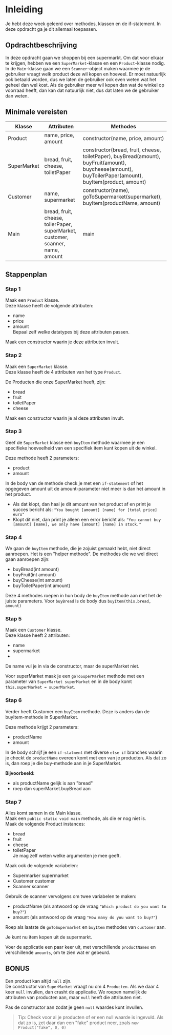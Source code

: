 
# Inleiding

Je hebt deze week geleerd over methodes, klassen en de if-statement. In deze opdracht ga je dit allemaal toepassen.


## Opdrachtbeschrijving

In deze opdracht gaan we shoppen bij een supermarkt.
Om dat voor elkaar te krijgen, hebben we een `SuperMarket`-klasse en een `Product`-klasse nodig.
In de `Main`-klasse gaan we een `Scanner`-object maken waarmee je de gebruiker vraagt welk product deze wil kopen en hoeveel.
Er moet natuurlijk ook betaald worden, dus we laten de gebruiker ook even weten wat het geheel dan wel kost.
Als de gebruiker meer wil kopen dan wat de winkel op voorraad heeft, dan kan dat natuurlijk niet, dus dat laten we de gebruiker dan weten.

## Minimale vereisten

| Klasse      | Attributen                                                                      | Methodes  |
|-------------|---------------------------------------------------------------------------------|-------------------------------------------------------------------------------------------------------------------------------------------------------|
| Product     | name, price, amount                                                             | constructor(name, price, amount)  |
| SuperMarket | bread, fruit, cheese, toiletPaper                                               | constructor(bread, fruit, cheese, toiletPaper), buyBread(amount), buyFruit(amount), buycheese(amount), buyToilerPaper(amount), buyItem(product, amount) |
| Customer    | name, supermarket                                                               | constructor(name), goToSupermarket(supermarket), buyItem(productName, amount)   |
|Main| bread, fruit, cheese, toilerPaper, superMarket, customer, scanner, name, amount | main|



## Stappenplan

### Stap 1
Maak een `Product` klasse.  
Deze klasse heeft de volgende attributen: 
- name
- price
- amount  
Bepaal zelf welke datatypes bij deze attributen passen.

Maak een constructor waarin je deze attributen invult.

### Stap 2
Maak een `SuperMarket` klasse.  
Deze klasse heeft de 4 attributen van het type `Product`.  

De Producten die onze SuperMarket heeft, zijn:
- bread
- fruit
- toiletPaper
- cheese

Maak een constructor waarin je al deze attributen invult.

### Stap 3
Geef de `SuperMarket` klasse een `buyItem` methode waarmee je een specifieke hoeveelheid van een specifiek item kunt kopen uit de winkel.  

Deze methode heeft 2 parameters: 
- product
- amount  

In de body van de methode check je met een `if-statement` of het opgegeven amount uit de amount-parameter niet meer is dan het amount in het product. 
- Als dat klopt, dan haal je dit amount van het product af en print je succes bericht als: `"You bought [amount] [name] for [total price] euro"`
- Klopt dit niet, dan print je alleen een error bericht als: `"You cannot buy [amount] [name], we only have [amount] [name] in stock."`

### Stap 4
We gaan de `buyItem` methode, die je zojuist gemaakt hebt, niet direct aanroepen. Het is een "helper methode". De methodes die we wel direct gaan aanroepen zijn: 
- buyBread(int amount)
- buyFruit(int amount)
- buyCheese(int amount)
- buyToiletPaper(int amount)

Deze 4 methodes roepen in hun body de `buyItem` methode aan met het de juiste parameters. Voor `buyBread` is de body dus `buyItem(this.bread, amount)`

### Stap 5
Maak een `Customer` klasse.  
Deze klasse heeft 2 attributen: 
- name
- supermarket  
- 
De name vul je in via de constructor, maar de superMarket niet. 

Voor superMarket maak je een `goToSuperMarket` methode met een parameter van `SuperMarket superMarket` en in de body komt `this.superMarket = superMarket`. 

### Stap 6
Verder heeft Customer een `buyItem` methode. Deze is anders dan de buyItem-methode in SuperMarket. 

Deze methode krijgt 2 parameters: 
- productName
- amount

In de body schrijf je een `if-statment` met diverse `else if` branches waarin je checkt de `productName` overeen komt met een van je producten. Als dat zo is, dan roep je die buy-methode aan in je SuperMarket.

__Bijvoorbeeld:__  
- als productName gelijk is aan "bread"
- roep dan superMarket.buyBread aan

### Stap 7
Alles komt samen in de Main klasse.  
Maak een `public static void main` methode, als die er nog niet is.  
Maak de volgende Product instances: 
- bread
- fruit
- cheese
- toiletPaper  
Je mag zelf weten welke argumenten je mee geeft.

Maak ook de volgende variabelen:
- Supermarker supermarket
- Customer customer
- Scanner scanner  

Gebruik de scanner vervolgens om twee variabelen te maken:
- productName (als antwoord op de vraag `"Which product do you want to buy?"`)
- amount  (als antwoord op de vraag `"How many do you want to buy?"`)

Roep als laatste de `goToSupermarket` en `buyItem` methodes van `customer` aan.

Je kunt nu item kopen uit de supermarkt.

Voer de applicatie een paar keer uit, met verschillende `productNames` en verschillende `amounts`, om te zien wat er gebeurd.


## BONUS
Een product kan altijd `null` zijn.  
De constructor van `SuperMarket` vraagt nu om 4 `Producten`.
Als we daar 4 keer `null` invullen, dan crasht de applicatie. 
We roepen namelijk de attributen van producten aan, maar `null` heeft die attributen niet. 

Pas de constructor aan zodat je geen `null` waardes kunt invullen. 

> Tip: Check voor al je producten of er een null waarde is ingevuld. Als dat zo is, zet daar dan een "fake" product neer, zoals `new Product("fake", 0, 0)`

